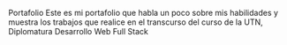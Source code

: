 Portafolio 
Este es mi portafolio que habla un poco sobre mis habilidades y muestra los trabajos que realice en el transcurso del curso de la UTN, Diplomatura Desarrollo Web Full Stack
